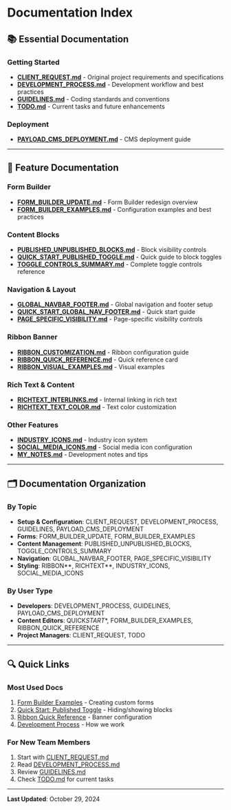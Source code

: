 # Documentation Index

## 📚 Essential Documentation

### Getting Started

- **[CLIENT_REQUEST.md](./CLIENT_REQUEST.md)** - Original project requirements and specifications
- **[DEVELOPMENT_PROCESS.md](./DEVELOPMENT_PROCESS.md)** - Development workflow and best practices
- **[GUIDELINES.md](./GUIDELINES.md)** - Coding standards and conventions
- **[TODO.md](./TODO.md)** - Current tasks and future enhancements

### Deployment

- **[PAYLOAD_CMS_DEPLOYMENT.md](./PAYLOAD_CMS_DEPLOYMENT.md)** - CMS deployment guide

---

## 🎨 Feature Documentation

### Form Builder

- **[FORM_BUILDER_UPDATE.md](./FORM_BUILDER_UPDATE.md)** - Form Builder redesign overview
- **[FORM_BUILDER_EXAMPLES.md](./FORM_BUILDER_EXAMPLES.md)** - Configuration examples and best practices

### Content Blocks

- **[PUBLISHED_UNPUBLISHED_BLOCKS.md](./PUBLISHED_UNPUBLISHED_BLOCKS.md)** - Block visibility controls
- **[QUICK_START_PUBLISHED_TOGGLE.md](./QUICK_START_PUBLISHED_TOGGLE.md)** - Quick guide to block toggles
- **[TOGGLE_CONTROLS_SUMMARY.md](./TOGGLE_CONTROLS_SUMMARY.md)** - Complete toggle controls reference

### Navigation & Layout

- **[GLOBAL_NAVBAR_FOOTER.md](./GLOBAL_NAVBAR_FOOTER.md)** - Global navigation and footer setup
- **[QUICK_START_GLOBAL_NAV_FOOTER.md](./QUICK_START_GLOBAL_NAV_FOOTER.md)** - Quick start guide
- **[PAGE_SPECIFIC_VISIBILITY.md](./PAGE_SPECIFIC_VISIBILITY.md)** - Page-specific visibility controls

### Ribbon Banner

- **[RIBBON_CUSTOMIZATION.md](./RIBBON_CUSTOMIZATION.md)** - Ribbon configuration guide
- **[RIBBON_QUICK_REFERENCE.md](./RIBBON_QUICK_REFERENCE.md)** - Quick reference card
- **[RIBBON_VISUAL_EXAMPLES.md](./RIBBON_VISUAL_EXAMPLES.md)** - Visual examples

### Rich Text & Content

- **[RICHTEXT_INTERLINKS.md](./RICHTEXT_INTERLINKS.md)** - Internal linking in rich text
- **[RICHTEXT_TEXT_COLOR.md](./RICHTEXT_TEXT_COLOR.md)** - Text color customization

### Other Features

- **[INDUSTRY_ICONS.md](./INDUSTRY_ICONS.md)** - Industry icon system
- **[SOCIAL_MEDIA_ICONS.md](./SOCIAL_MEDIA_ICONS.md)** - Social media icon configuration
- **[MY_NOTES.md](./MY_NOTES.md)** - Development notes and tips

---

## 🗂️ Documentation Organization

### By Topic

- **Setup & Configuration**: CLIENT_REQUEST, DEVELOPMENT_PROCESS, GUIDELINES, PAYLOAD_CMS_DEPLOYMENT
- **Forms**: FORM_BUILDER_UPDATE, FORM_BUILDER_EXAMPLES
- **Content Management**: PUBLISHED_UNPUBLISHED_BLOCKS, TOGGLE_CONTROLS_SUMMARY
- **Navigation**: GLOBAL_NAVBAR_FOOTER, PAGE_SPECIFIC_VISIBILITY
- **Styling**: RIBBON*\*, RICHTEXT*\*, INDUSTRY_ICONS, SOCIAL_MEDIA_ICONS

### By User Type

- **Developers**: DEVELOPMENT_PROCESS, GUIDELINES, PAYLOAD_CMS_DEPLOYMENT
- **Content Editors**: QUICK*START*\*, FORM_BUILDER_EXAMPLES, RIBBON_QUICK_REFERENCE
- **Project Managers**: CLIENT_REQUEST, TODO

---

## 🔍 Quick Links

### Most Used Docs

1. [Form Builder Examples](./FORM_BUILDER_EXAMPLES.md) - Creating custom forms
2. [Quick Start: Published Toggle](./QUICK_START_PUBLISHED_TOGGLE.md) - Hiding/showing blocks
3. [Ribbon Quick Reference](./RIBBON_QUICK_REFERENCE.md) - Banner configuration
4. [Development Process](./DEVELOPMENT_PROCESS.md) - How we work

### For New Team Members

1. Start with [CLIENT_REQUEST.md](./CLIENT_REQUEST.md)
2. Read [DEVELOPMENT_PROCESS.md](./DEVELOPMENT_PROCESS.md)
3. Review [GUIDELINES.md](./GUIDELINES.md)
4. Check [TODO.md](./TODO.md) for current tasks

---

**Last Updated**: October 29, 2024
